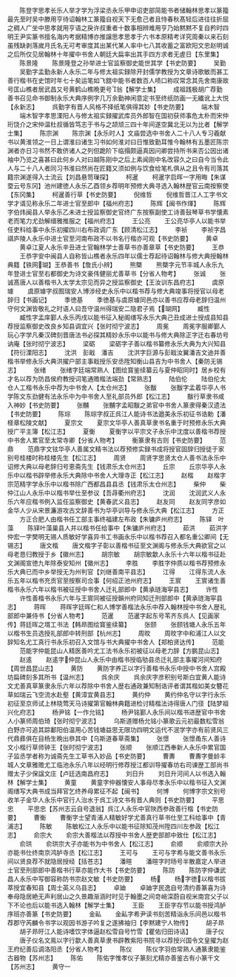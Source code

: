 <!-- { "loadSidebar": true } -->
　　陈登字思孝长乐人举才学为浮梁丞永乐甲申诏吏部简能书者储翰林思孝以篆籀最先至时吴中滕用亨待诏翰林工篆籀自视天下无愈己者且恃春秋髙轻后进往往折屈之稠人广坐中思孝就用亨语之戾许叔重者十数事相辨难用亨乃始黙黙不复自矜时四明王尹实篆书擅名海内考据精博亦推譲思孝思孝于六书本原精考详究周秦以来石刻虽残缺剥落嵗月氏名无可考审度其出某代某人率中七八其收蓄之富欧阳文忠赵明诚之后所仅见居翰林十年擢中书舍人朝廷大扁率出其手四方求者无虗日【东里集】
　　陈景隆
　　陈景隆登之孙举进士官监察御史能世其学【书史防要】
　　吴勤
　　吴勤字孟勤永新人永乐二年与修太祖实録除开封儒学教授为文章诗歌敏而甚工善行楷书在史馆时年七十矣运笔如飞舘中能书者数百人啧口称叹常念其先舍南康故号匡山樵者居武昌又号黄鹤山樵晩更号翁【解学士集】
　　成祖践极胡广荐勤善书召见命书御制永乐大典序例字几万余勤神闲意定书至终纸防画一无纎讹上大悦【永新志】
　　呉勤字有晋人风格不择纸笔俱得其妙【书史防要】
　　端木智
　　端木智字孝思溧阳人与修太祖实録擢武库员外郎智在国初获师事危太朴而宋仲珩饶介之宋仲温杜叔循皆笃志于书与之颉颃三四十年间遂空冀北无以为比者【解学士集】
　　陈宗渊
　　陈宗渊【永乐时人】文庙尝选中书舍人二十八人专习羲献书以黄淮领之一日上谓淮曰诸生习书如何淮对曰日惟致勤耳惟今翰林有五墨匠陈宗渊者亦日习书然不敢侪诸人之列但跪阶下临搨颇逼真因问卿尝持所书来否公因出诸袖中乃览之喜甚曰此何乡人对曰越陈刚中之后上素闻刚中名改容久之曰自今当令此人与二十八人者同习书淮曰然尚在匠籍又须如例与饮食给笔札俱从之且令有司落其籍宗渊遂得入士流云【刘昌悬笥璅探】
　　柯暹
　　柯暹字启晖一字用晦【朱谋垔云号东冈】池州建徳人永乐乙酉领乡荐明年预修大典寻选入翰林歴官云南按察使【东冈集】
　　柯暹善行草【书史防要】
　　倪维哲
　　倪维哲晋江人工字书文学才谞见称永乐二年进士官至郎中【福州府志】
　　陈辉【闽书作煇】
　　陈辉字伯炜闽县人举永乐乙未进士授监察御史官终广东按察副使工诗善鼔琴草书学懐素老而笔力尤劲解缙雅推服之【福州府志】
　　王公亮
　　王公亮华亭人以能书举任吏科给事中永乐初擢四川右布政调广东【顾清松江志】
　　李祯
　　李祯字昌祺庐陵人永乐中进士官至河南布政不以书名行楷亦可观【书史防要】
　　黄卓
　　黄卓江夏人永乐辛丑进士官翰林学士善草书亦善章草【书史防要】
　　王恭
　　王恭字安中闽县人自称皆山樵者永乐四年以儒士荐起待诏翰林与修大典授翰林典籍【铁网瑚】王恭善书【詹氏小辨】
　　熊槩
　　熊槩字元节丰城人永乐九年登进士官至右都御史为诗文豪伟健丽尤善草书【分省人物考】
　　张诚
　　张诚髙唐人以善楷书入太学太宗见而异之授监察御史【王汝训东昌府志】
　　虞原璩
　　虞原璩字叔囿瑞安人博涉经史永乐中以楷书荐与修大典竣事将授官以母老辞归【书画记】
　　季徳基
　　季徳基与虞原璩同邑亦以善书应荐母老辞归温州守何文渊皆敬礼之时语人曰吾守温州得瑞安二隐君子焉【瑚网】
　　臧性
　　臧性字孟庠鄞人永乐丙戌以能书征入秘阁缮写永乐大典己丑成进士授成县知县荐授监察御史改良乡知县调宜兴【张时彻宁波志】
　　周冕
　　周冕字服卿鄞人玩心字学凡秦汉碑刻晋唐法书必探其精妙永乐中以能书与修大典除正字迁右春坊号讷庵【张时彻宁波志】
　　梁砺
　　梁砺字子善以楷书纂修永乐大典为大兴知县【符衍溧阳志】
　　沈洪　彭戢　潘吉
　　沈洪字巨源与彭戢汝翼潘吉文迪并善楷书举修永乐大典洪擢户部主事戢授乐安丞陞知衡山县吉为中书舍人【秦防无锡志】
　　张绪
　　张绪字廷端常熟人【图绘寳鉴续纂云与夏仲昭同时】居乡校有才名以荐为防昌侯府教授词笔通赡楷法端劲【常熟志】
　　陆伯伦
　　陆伯伦太仓人工楷书永乐中荐为中书舍人【太仓州志】
　　张黻
　　张黻字孟着华亭人书学陈文东劲健有法永乐中为中书舍人至礼部员外郎【松江志】
　　黻行草隶书咸入神妙【书史防要】
　　张黼
　　张黼字孟昭黻之弟官中书舍人篆隶得秦汉遗法【书史防要】
　　陈琮
　　陈琮字叔正呉江人能诗书法遒美永乐初征书诰勅【潘柽章松陵文献】
　　夏宗文
　　夏宗文华亭人善真草隶书名重于时预修永乐大典授广平主簿【松江志】
　　夏衡
　　夏衡字以平宗文子永乐中沈度以善楷书荐授中书舍人累官至太常寺卿【分省人物考】
　　衡篆隶有古则【书史防要】
　　范鼎
　　范鼎字文铉华亭人善属文精书法以荐预修实録书成将授官固辞归授徒于家别号桂楼时称桂楼先生【松江志】
　　周贤
　　周贤字思贤太仓人善书法永乐中诏修大典以母老辞归号恵斋先生【钱肃乐太仓州志】
　　丘宗
　　丘宗华亭人永乐中以楷书辟举修永乐大典除中书舍人大理寺正【松江志】
　　赵楷
　　赵楷字宗范精字学永乐中以楷书除广西都昌县县丞【钱肃乐太仓州志】
　　柴仲
　　柴仲江山人永乐中以楷书举仕至参议【吾冔衢州府志】
　　沈润
　　沈润武义人永乐六年应楷书例入监任监察御史【黄春武义县志】
　　赵友同
　　赵友同字彦如金华人少从宋景濂游攻古文辞善书为华亭训导与修永乐大典【松江志】
　　方正
　　方正合肥人由楷书任工部主事终福建左布政【朱镛庐州府志】
　　陈铎　叶藻
　　陈铎叶藻巢县人并以楷书任给事中【朱镛庐州府志】
　　茹洪
　　茹洪字仲宏一字樊明无锡人质敏好学喜异书工书画永乐中以楷书荐召入都名重公卿间【无锡志】
　　唐文楷
　　唐文楷字子彰以善楷书征至文渊阁与修永乐大典欲官之以母老恳归教授于乡【徽州志】
　　胡宗敏
　　胡宗敏歙人永乐十六年以楷书征赴文渊阁宣徳九年除泰安知州【徽州志】
　　李胜
　　李胜字仲质以楷书荐预修永乐大典已而中乡举授无为州判官【刘继善南平县志】
　　江得
　　江得东流人永乐五年以楷书充贡官至按察司佥事【何绍正池州府志】
　　王賔
　　王賔诸生善楷书永乐六年以楷书被征授中书舍人迁礼部郎中【黄承琏海寜县志】
　　许性
　　许性善楷书永乐六年与王賔同被征授贑州府同知迁刑部郎中【黄承琏海寜县志】
　　蒋晖
　　蒋晖字廷晖仁和人博学善楷法永乐中荐入翰林授中书舍人歴礼部郎中兼侍书【分省人物考】
　　范暹
　　范暹字起东号苇齐东呉人【见画家传】蒋廷晖之壻工书法【韩昻图绘寳鉴续纂】
　　张颐
　　张颐钱塘人永乐五年以楷书生员选授礼部郎中转刑部【杭州志】
　　周旼
　　周旼字中和浦江人以文辞知名尤工真行书永乐初召入文馆与书大典擢中书舍人【郑柏贤达传】
　　范能
　　范能字仲能昆山人精医善吟尤工法书永乐初被征以母老力辞【方鹏昆山志】
　　赵逺
　　赵逺字仲昆山人永乐中由楷书授临劬县丞迁礼部主事擢河间知府【周世昌昆山志】
　　黄防
　　黄防字养正以字行善楷书永乐中授中书舍人宫殿坊扁碑刻多其所书【温州志】
　　呉余庆
　　呉余庆字彦积别号斯白宜黄人能诗文尤善真草篆隶永乐六年以荐除中书舍人歴右通政兼知制诰评者谓其楷如美女簪花草如瑞云飞空流水赴壑【黄漳宜黄县志】
　　黄约仲
　　黄约仲名守以字行永乐初征至京师试上林晓莺天马诗擢第官翰林典籍进检讨精楷法诗得唐人门径【陆梦祖兴化府志】
　　杨尹铭【一作允铭】
　　杨尹铭鄞人永乐间以楷书进歴官中书舍人小篆师周伯琦【张时彻宁波志】
　　乌斯道赠杨允铭小篆歌云元初最数松雪翁白野亦可追其踪鄱阳伯温用心苦钱塘益思无限功四明文运代不泯学字亦有前贤风三代鼎彞俱在目杨生晩出叅其中【乌斯道春草斋集】
　　张憬
　　张憬甬东人善诗文小楷行草师钟王【张时彻宁波志】
　　张顺
　　张顺江西奉新人永乐中累官国子监丞学者称为诚斋先生工草书入妙品【书史防要】
　　曹夀
　　曹夀字曼龄丰城人文章雅赡尤工临池永乐八年以经明行修荐授江都训导擢春坊右司谏歴工部尚书赠太子少保諡文庄【卢廷选南昌府志】
　　刘日升
　　刘日升河间人以书选入翰林【解学士集】
　　黄童
　　黄童字仲器懐安人事母尽孝永乐中以楷书征入文渊阁缮写大典书成当拜官乞终养母累征不起【闽书】
　　何博
　　何博字宗文别号收羊子金华人永乐中官行人治水于呉工诗文书有晋人典则【书史防要】
　　平思忠
　　平思忠【苏州志云自号退翁】呉江人永乐中官陜西参政善行楷【书史防要】
　　曹衡
　　曹衡字士望青浦人精敏好学尤善真行草书仕至工科给事中【青浦志】
　　陈敏
　　陈敏松江人永乐中以能书征除知茂州陞四川左参政【松江志】
　　俞宗大
　　俞宗大善楷法以荐授中书舍人歴吏部郎中致仕【松江志】
　　俞珙
　　俞珙宗大子亦能书为中书舍人【松江志】
　　俞顺
　　俞顺宗大孙亦能书仕终南京鸿胪寺丞【松江志】
　　王可与
　　王可与字希与能文善书永乐间以贤良荐不就隐居授经【括苍志】
　　潘暄
　　潘暄字时旸号半散嘉定人举进士官至刑部郎中善楷书行草亦能作大书【书史防要】
　　陈防
　　陈防字仲谦武昌人永乐中写御容称防书宗赵文敏【书史防要】
　　杨
　　杨字徳以楷书拔萃授宜春知县【周士英义乌县志】
　　卓廸
　　卓廸字民逸自号清约善篆喜为诗奉母隐居絶无声利居山之久景趣渐涵时时见于翰墨之间竒峭深蔚自视米南宫父子以下不论也后以能书选入翰林【解学士集】
　　王臣
　　王臣字存节以能书授鸿胪序班亦善篆【书史防要】
　　金畆
　　金畆字希尹读书刻苦精诣永乐间邑以楷书荐郡守芮麟令书字以观因书游子吟复之遂拂袖归【李黙建宁人物传】
　　胡子昻
　　胡子昻旴江人能诗嗜饮字体逼赵松雪自号竹雪【瞿佑归田诗话】
　　唐子仪
　　唐子仪名文鳯以字行歙人善真草隶书辟教紫阳书院寻以荐授兴国令文皇擢为赵王府纪善后调洛阳丞【分省人物考】
　　陈仪
　　陈仪字羽伯常熟人通篆隶能鉴古器物【苏州志】
　　陈佑
　　陈佑字惟孝仪子篆刻尤精亦善鉴古有小篆千文【苏州志】
　　黄守一
